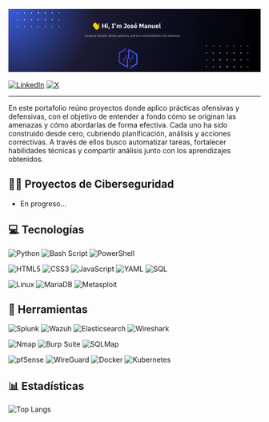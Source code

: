 <p align="center">
  <a href="Banner-jm.png" target="_blank">
    <img src="Banner-jm.png" alt="Banner de JM" width="1000" />
  </a>
</p>

[![LinkedIn](https://img.shields.io/badge/linkedin-%230077B5.svg?style=for-the-badge&logo=linkedin&logoColor=white)](https://linkedin.com/in/https://www.linkedin.com/in/jose-rebolledo/) 
[![X](https://img.shields.io/badge/X-%23000000.svg?style=for-the-badge&logo=X&logoColor=white)](https://x.com/https://x.com/__JoseManuel_) 

---

En este portafolio reúno proyectos donde aplico prácticas ofensivas y defensivas, con el objetivo de entender a fondo cómo se originan las amenazas y cómo abordarlas de forma efectiva. Cada uno ha sido construido desde cero, cubriendo planificación, análisis y acciones correctivas. A través de ellos busco automatizar tareas, fortalecer habilidades técnicas y compartir análisis junto con los aprendizajes obtenidos.

## 👨‍💻 Proyectos de Ciberseguridad

- En progreso...



## 💻 Tecnologías

<!-- Lenguajes -->
![Python](https://img.shields.io/badge/python-3670A0?style=for-the-badge&logo=python&logoColor=ffdd54) 
![Bash Script](https://img.shields.io/badge/bash_script-%23121011.svg?style=for-the-badge&logo=gnu-bash&logoColor=white)
![PowerShell](https://img.shields.io/badge/PowerShell-%235391FE.svg?style=for-the-badge&logo=powershell&logoColor=white)

<!-- Páginas Web / configuración -->
![HTML5](https://img.shields.io/badge/html5-%23E34F26.svg?style=for-the-badge&logo=html5&logoColor=white)
![CSS3](https://img.shields.io/badge/CSS3-1572B6?style=for-the-badge&logo=css3&logoColor=white)
![JavaScript](https://img.shields.io/badge/javascript-%23323330.svg?style=for-the-badge&logo=javascript&logoColor=%23F7DF1E)
![YAML](https://img.shields.io/badge/yaml-%23ffffff.svg?style=for-the-badge&logo=yaml&logoColor=151515)
![SQL](https://img.shields.io/badge/SQL-003B57?style=for-the-badge&logo=postgresql&logoColor=white)

<!-- Sistemas Operativos / Plataformas -->
![Linux](https://img.shields.io/badge/Linux-FCC624?style=for-the-badge&logo=linux&logoColor=black)
![MariaDB](https://img.shields.io/badge/MariaDB-003545?style=for-the-badge&logo=mariadb&logoColor=white)
![Metasploit](https://img.shields.io/badge/Metasploit-000000?style=for-the-badge&logoColor=white)


## 🧰 Herramientas

<!-- Monitoreo y análisis -->
![Splunk](https://img.shields.io/badge/splunk-%2300000000.svg?style=flat&logo=splunk&logoColor=white)
![Wazuh](https://img.shields.io/badge/Wazuh-005476?style=for-the-badge&logoColor=white)
![Elasticsearch](https://img.shields.io/badge/elasticsearch-%230377CC.svg?style=for-the-badge&logo=elasticsearch&logoColor=white)
![Wireshark](https://img.shields.io/badge/Wireshark-1679A7?style=for-the-badge&logo=wireshark&logoColor=white)

<!-- Pentesting y escaneo -->
![Nmap](https://img.shields.io/badge/Nmap-5e5e5e?style=for-the-badge&logo=data:image/svg+xml;base64,...)
![Burp Suite](https://img.shields.io/badge/Burp%20Suite-orange?style=for-the-badge&logoColor=white)
![SQLMap](https://img.shields.io/badge/SQLMap-b31b1b?style=for-the-badge&logoColor=white)

<!-- Infraestructura y redes -->
![pfSense](https://img.shields.io/badge/pfSense-394A58?style=for-the-badge)
![WireGuard](https://img.shields.io/badge/wireguard-%2388171A.svg?style=flat&logo=wireguard&logoColor=white)
![Docker](https://img.shields.io/badge/docker-%230db7ed.svg?style=flat&logo=docker&logoColor=white)
![Kubernetes](https://img.shields.io/badge/kubernetes-%23326ce5.svg?style=flat&logo=kubernetes&logoColor=white)

## 📊 Estadísticas

![Top Langs](https://github-readme-stats.vercel.app/api/top-langs/?username=joseManuel-sec&layout=compact&theme=dark)

